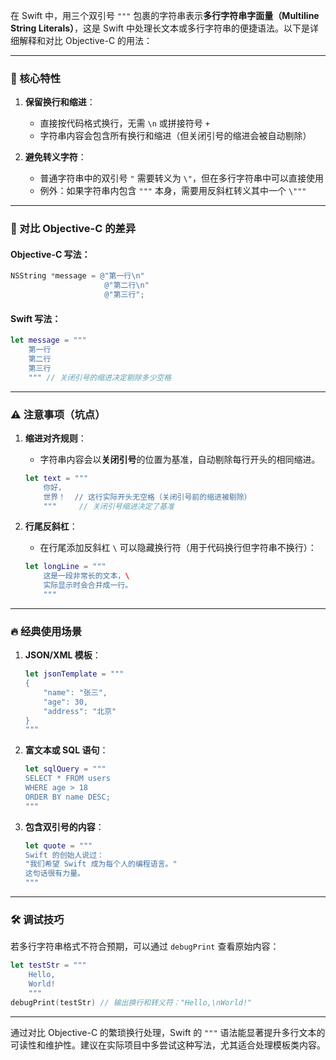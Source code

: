 在 Swift 中，用三个双引号 `"""` 包裹的字符串表示**多行字符串字面量（Multiline String Literals）**，这是 Swift 中处理长文本或多行字符串的便捷语法。以下是详细解释和对比 Objective-C 的用法：

---

### 📌 核心特性
1. **保留换行和缩进**：
   - 直接按代码格式换行，无需 `\n` 或拼接符号 `+`
   - 字符串内容会包含所有换行和缩进（但关闭引号的缩进会被自动剔除）

2. **避免转义字符**：
   - 普通字符串中的双引号 `"` 需要转义为 `\"`，但在多行字符串中可以直接使用
   - 例外：如果字符串内包含 `"""` 本身，需要用反斜杠转义其中一个 `\"""`

---

### 🎯 对比 Objective-C 的差异
#### Objective-C 写法：
```objective-c
NSString *message = @"第一行\n"
                     @"第二行\n"
                     @"第三行";
```
#### Swift 写法：
```swift
let message = """
    第一行
    第二行
    第三行
    """ // 关闭引号的缩进决定剔除多少空格
```

---

### ⚠️ 注意事项（坑点）
1. **缩进对齐规则**：
   - 字符串内容会以**关闭引号**的位置为基准，自动剔除每行开头的相同缩进。
   ```swift
   let text = """
       你好，
       世界！  // 这行实际开头无空格（关闭引号前的缩进被剔除）
       """     // 关闭引号缩进决定了基准
   ```

2. **行尾反斜杠**：
   - 在行尾添加反斜杠 `\` 可以隐藏换行符（用于代码换行但字符串不换行）：
   ```swift
   let longLine = """
       这是一段非常长的文本，\
       实际显示时会合并成一行。
       """
   ```

---

### 🔥 经典使用场景
1. **JSON/XML 模板**：
   ```swift
   let jsonTemplate = """
   {
       "name": "张三",
       "age": 30,
       "address": "北京"
   }
   """
   ```

2. **富文本或 SQL 语句**：
   ```swift
   let sqlQuery = """
   SELECT * FROM users
   WHERE age > 18
   ORDER BY name DESC;
   """
   ```

3. **包含双引号的内容**：
   ```swift
   let quote = """
   Swift 的创始人说过：
   "我们希望 Swift 成为每个人的编程语言。"
   这句话很有力量。
   """
   ```

---

### 🛠️ 调试技巧
若多行字符串格式不符合预期，可以通过 `debugPrint` 查看原始内容：
```swift
let testStr = """
    Hello,
    World!
    """
debugPrint(testStr) // 输出换行和转义符："Hello,\nWorld!"
```

---

通过对比 Objective-C 的繁琐换行处理，Swift 的 `"""` 语法能显著提升多行文本的可读性和维护性。建议在实际项目中多尝试这种写法，尤其适合处理模板类内容。